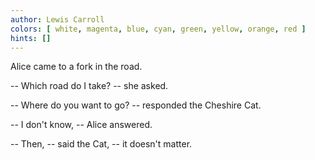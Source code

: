 ```yaml
---
author: Lewis Carroll
colors: [ white, magenta, blue, cyan, green, yellow, orange, red ]
hints: []
---
```

Alice came to a fork in the road.

-- Which road do I take? -- she asked.

-- Where do you want to go? -- responded the Cheshire Cat.

-- I don't know, -- Alice answered.

-- Then, -- said the Cat,
-- it doesn't matter.
